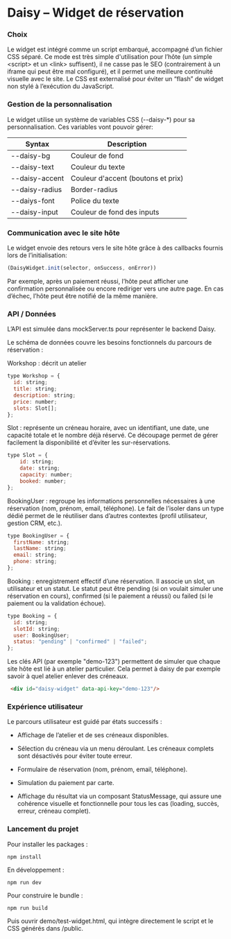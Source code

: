# Daisy – Widget de réservation
### Choix

Le widget est intégré comme un script embarqué, accompagné d’un fichier CSS séparé. Ce mode est très simple d'utilisation pour l’hôte (un simple \<script\> et un \<link\> suffisent), il ne casse pas le SEO (contrairement à un iframe qui peut être mal configuré), et il permet une meilleure continuité visuelle avec le site. Le CSS est externalisé pour éviter un “flash” de widget non stylé à l’exécution du JavaScript.

### Gestion de la personnalisation

Le widget utilise un système de variables CSS (--daisy-*) pour sa personnalisation.
Ces variables vont pouvoir gérer:

| Syntax         | Description                |
|----------------|----------------------------|
| --daisy-bg     | Couleur de fond      | 
| --daisy-text   | Couleur du texte     | 
| --daisy-accent | Couleur d'accent (boutons et prix) | 
| --daisy-radius | Border-radius              | 
| --daiys-font   | Police du texte            | 
| --daisy-input  | Couleur de fond des inputs | 

### Communication avec le site hôte

Le widget envoie des retours vers le site hôte grâce à des callbacks fournis lors de l’initialisation:
```js
(DaisyWidget.init(selector, onSuccess, onError))
```
Par exemple, après un paiement réussi, l’hôte peut afficher une confirmation personnalisée ou encore rediriger vers une autre page. En cas d’échec, l’hôte peut être notifié de la même manière.

### API / Données

L’API est simulée dans mockServer.ts pour représenter le backend Daisy.

Le schéma de données couvre les besoins fonctionnels du parcours de réservation :

Workshop : décrit un atelier
```js
type Workshop = {
  id: string;
  title: string;
  description: string;
  price: number;
  slots: Slot[];
};
```
Slot : représente un créneau horaire, avec un identifiant, une date, une capacité totale et le nombre déjà réservé. Ce découpage permet de gérer facilement la disponibilité et d’éviter les sur-réservations.
```js
type Slot = {
    id: string;
    date: string;
    capacity: number;
    booked: number;
};
```
BookingUser : regroupe les informations personnelles nécessaires à une réservation (nom, prénom, email, téléphone). Le fait de l’isoler dans un type dédié permet de le réutiliser dans d’autres contextes (profil utilisateur, gestion CRM, etc.).
```js
type BookingUser = {
  firstName: string;
  lastName: string;
  email: string;
  phone: string;
};
```
Booking : enregistrement effectif d’une réservation. Il associe un slot, un utilisateur et un statut. Le statut peut être pending (si on voulait simuler une réservation en cours), confirmed (si le paiement a réussi) ou failed (si le paiement ou la validation échoue).
```js
type Booking = {
  id: string;
  slotId: string;
  user: BookingUser;
  status: "pending" | "confirmed" | "failed";
};
```
Les clés API (par exemple "demo-123") permettent de simuler que chaque site hôte est lié à un atelier particulier. Cela permet à daisy de par exemple savoir à quel atelier enlever des créneaux.
```html
 <div id="daisy-widget" data-api-key="demo-123"/>
```
### Expérience utilisateur

Le parcours utilisateur est guidé par états successifs :

- Affichage de l’atelier et de ses créneaux disponibles.

- Sélection du créneau via un menu déroulant. Les créneaux complets sont désactivés pour éviter toute erreur.

- Formulaire de réservation (nom, prénom, email, téléphone).

- Simulation du paiement par carte.

- Affichage du résultat via un composant StatusMessage, qui assure une cohérence visuelle et fonctionnelle pour tous les cas (loading, succès, erreur, créneau complet).

### Lancement du projet
Pour installer les packages :
```
npm install
```
En développement :
```
npm run dev
```
Pour construire le bundle :
```
npm run build
```

Puis ouvrir demo/test-widget.html, qui intègre directement le script et le CSS générés dans /public.